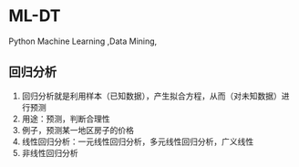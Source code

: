 # ML-DT
Python  Machine Learning  ,Data Mining, 
## 回归分析
1. 回归分析就是利用样本（已知数据），产生拟合方程，从而（对未知数据）进行预测
2. 用途：预测，判断合理性
3. 例子，预测某一地区房子的价格
4. 线性回归分析：一元线性回归分析，多元线性回归分析，广义线性
5. 非线性回归分析

